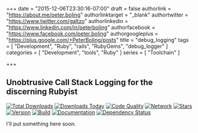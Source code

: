 +++
date = "2015-12-06T23:30:16-07:00"
draft = false
authorlink = "https://about.me/peter.boling"
authorlinktarget = "_blank"
authortwitter = "https://www.twitter.com/galtzo"
authorlinkedin = "https://www.linkedin.com/in/peterboling"
authorfacebook = "https://www.facebook.com/peter.boling"
authorgoogleplus = "https://plus.google.com/+PeterBoling/posts"
title = "debug_logging"
tags = [ "Development", "Ruby", "rails", "RubyGems", "debug_logger" ]
categories = [ "Development", "tools", "Ruby" ]
series = [ "Toolchain" ]

+++

## Unobtrusive Call Stack Logging for the discerning Rubyist

[![Total Downloads](https://img.shields.io/gem/rt/debug_logging.svg)](https://github.com/pboling/debug_logging)
[![Downloads Today](https://img.shields.io/gem/rd/debug_logging.svg)](https://github.com/pboling/debug_logging)
[![Code Quality](https://img.shields.io/codeclimate/github/pboling/debug_logging.svg)](https://codeclimate.com/github/pboling/debug_logging)
[![Network](https://img.shields.io/github/forks/pboling/debug_logging.svg?style=social)](https://github.com/pboling/debug_logging/network)
[![Stars](https://img.shields.io/github/stars/pboling/debug_logging.svg?style=social)](https://github.com/pboling/debug_logging/stargazers)
[![Version](https://img.shields.io/gem/v/debug_logging.svg)](https://rubygems.org/gems/debug_logging)
[![Build](https://img.shields.io/travis/pboling/debug_logging.svg)](https://travis-ci.org/pboling/debug_logging)
[![Documentation](http://inch-ci.org/github/pboling/debug_logging.png)](http://inch-ci.org/github/pboling/debug_logging)
[![Dependency Status](https://gemnasium.com/pboling/debug_logging.png)](https://gemnasium.com/pboling/debug_logging)

I'll put something here soon.
